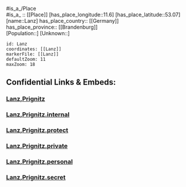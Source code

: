 ﻿---
location: [53.07,11.6] 
mapzoom: [7,12] 
mapmarker: city 
type: City
tags:
- geo/City


SpocWebEntityId: 31846
isDeleted: false
confidential: public

---
#is_a_/Place  
#is_a_ :: [[Place]] 
[has_place_longitude::11.6] 
[has_place_latitude::53.07] 
[name::Lanz] 
has_place_country:: [[Germany]]  
has_place_province:: [[Brandenburg]]  
[Population::] 
[Unknown::] 


```leaflet
id: Lanz
coordinates: [[Lanz]] 
markerFile: [[Lanz]] 
defaultZoom: 11 
maxZoom: 18
```


## Confidential Links & Embeds: 

### [Lanz,Prignitz](/_public/Earth/Continent/Europe/Europe~Central/Germany/Germany~East/Brandenburg/counties~Brandenburg/Prignitz/cities~Prignitz/Lenzen-Elbtalaue/boroughs~Lenzen-Elbtalaue/Lanz,Prignitz.md) 

### [Lanz,Prignitz.internal](/_internal/Earth/Continent/Europe/Europe~Central/Germany/Germany~East/Brandenburg/counties~Brandenburg/Prignitz/cities~Prignitz/Lenzen-Elbtalaue/boroughs~Lenzen-Elbtalaue/Lanz,Prignitz.internal.md) 

### [Lanz,Prignitz.protect](/_protect/Earth/Continent/Europe/Europe~Central/Germany/Germany~East/Brandenburg/counties~Brandenburg/Prignitz/cities~Prignitz/Lenzen-Elbtalaue/boroughs~Lenzen-Elbtalaue/Lanz,Prignitz.protect.md) 

### [Lanz,Prignitz.private](/_private/Earth/Continent/Europe/Europe~Central/Germany/Germany~East/Brandenburg/counties~Brandenburg/Prignitz/cities~Prignitz/Lenzen-Elbtalaue/boroughs~Lenzen-Elbtalaue/Lanz,Prignitz.private.md) 

### [Lanz,Prignitz.personal](/_personal/Earth/Continent/Europe/Europe~Central/Germany/Germany~East/Brandenburg/counties~Brandenburg/Prignitz/cities~Prignitz/Lenzen-Elbtalaue/boroughs~Lenzen-Elbtalaue/Lanz,Prignitz.personal.md) 

### [Lanz,Prignitz.secret](/_secret/Earth/Continent/Europe/Europe~Central/Germany/Germany~East/Brandenburg/counties~Brandenburg/Prignitz/cities~Prignitz/Lenzen-Elbtalaue/boroughs~Lenzen-Elbtalaue/Lanz,Prignitz.secret.md) 
